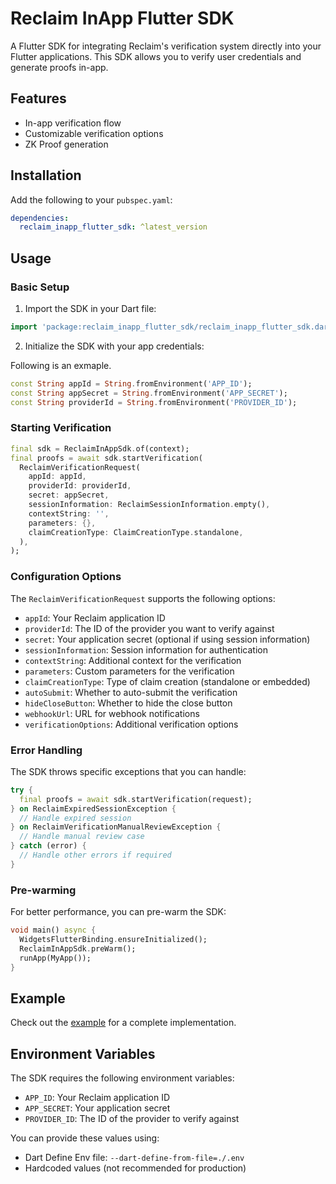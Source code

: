 # Reclaim InApp Flutter SDK

A Flutter SDK for integrating Reclaim's verification system directly into your Flutter applications. This SDK allows you to verify user credentials and generate proofs in-app.

## Features

- In-app verification flow
- Customizable verification options
- ZK Proof generation

## Installation

Add the following to your `pubspec.yaml`:

```yaml
dependencies:
  reclaim_inapp_flutter_sdk: ^latest_version
```

## Usage

### Basic Setup

1. Import the SDK in your Dart file:

```dart
import 'package:reclaim_inapp_flutter_sdk/reclaim_inapp_flutter_sdk.dart';
```

2. Initialize the SDK with your app credentials:

Following is an exmaple.

```dart
const String appId = String.fromEnvironment('APP_ID');
const String appSecret = String.fromEnvironment('APP_SECRET');
const String providerId = String.fromEnvironment('PROVIDER_ID');
```

### Starting Verification

```dart
final sdk = ReclaimInAppSdk.of(context);
final proofs = await sdk.startVerification(
  ReclaimVerificationRequest(
    appId: appId,
    providerId: providerId,
    secret: appSecret,
    sessionInformation: ReclaimSessionInformation.empty(),
    contextString: '',
    parameters: {},
    claimCreationType: ClaimCreationType.standalone,
  ),
);
```

### Configuration Options

The `ReclaimVerificationRequest` supports the following options:

- `appId`: Your Reclaim application ID
- `providerId`: The ID of the provider you want to verify against
- `secret`: Your application secret (optional if using session information)
- `sessionInformation`: Session information for authentication
- `contextString`: Additional context for the verification
- `parameters`: Custom parameters for the verification
- `claimCreationType`: Type of claim creation (standalone or embedded)
- `autoSubmit`: Whether to auto-submit the verification
- `hideCloseButton`: Whether to hide the close button
- `webhookUrl`: URL for webhook notifications
- `verificationOptions`: Additional verification options

### Error Handling

The SDK throws specific exceptions that you can handle:

```dart
try {
  final proofs = await sdk.startVerification(request);
} on ReclaimExpiredSessionException {
  // Handle expired session
} on ReclaimVerificationManualReviewException {
  // Handle manual review case
} catch (error) {
  // Handle other errors if required
}
```

### Pre-warming

For better performance, you can pre-warm the SDK:

```dart
void main() async {
  WidgetsFlutterBinding.ensureInitialized();
  ReclaimInAppSdk.preWarm();
  runApp(MyApp());
}
```

## Example

Check out the [example](example/lib/main.dart) for a complete implementation.

## Environment Variables

The SDK requires the following environment variables:

- `APP_ID`: Your Reclaim application ID
- `APP_SECRET`: Your application secret
- `PROVIDER_ID`: The ID of the provider to verify against

You can provide these values using:

- Dart Define Env file: `--dart-define-from-file=./.env`
- Hardcoded values (not recommended for production)

